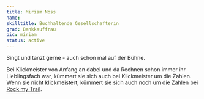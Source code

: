 ```yaml
---
title: Miriam Noss
name:
skilltitle: Buchhaltende Gesellschafterin
grad: Bankkauffrau
pic: miriam
status: active
---
```


Singt und tanzt gerne - auch schon mal auf der Bühne.

Bei Klickmeister von Anfang an dabei und da Rechnen schon immer ihr Lieblingsfach war, kümmert sie sich auch bei Klickmeister um die Zahlen. Wenn sie nicht klickmeistert, kümmert sie sich auch noch um die Zahlen bei [Rock my Trail](https://rockmytrail.de).
